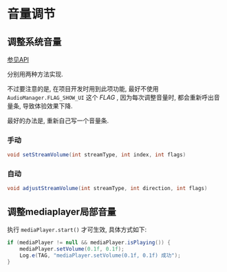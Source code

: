 # 音量调节

## 调整系统音量

[参见API](https://developer.android.com/reference/android/media/AudioManager.html)

分别用两种方法实现.

不过要注意的是, 在项目开发时用到此项功能, 最好不使用 `AudioManager.FLAG_SHOW_UI` 这个 *FLAG* , 因为每次调整音量时, 都会重新呼出音量条, 导致体验效果下降.

最好的办法是, 重新自己写一个音量条.

### 手动

```java
void setStreamVolume(int streamType, int index, int flags)
```

### 自动

```java
void adjustStreamVolume(int streamType, int direction, int flags)
```

## 调整mediaplayer局部音量

执行 `mediaPlayer.start()` 才可生效, 具体方式如下:

```java
if (mediaPlayer != null && mediaPlayer.isPlaying()) {
    mediaPlayer.setVolume(0.1f, 0.1f);
    Log.e(TAG, "mediaPlayer.setVolume(0.1f, 0.1f) 成功");
}
```